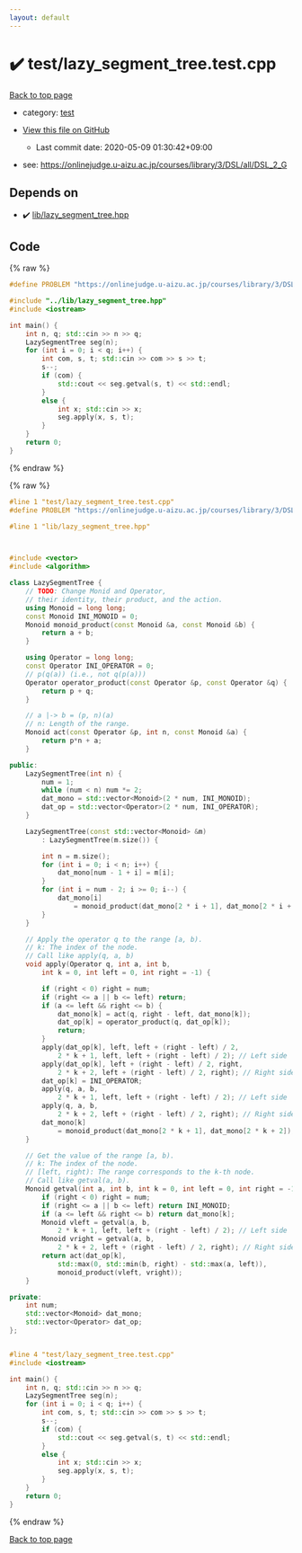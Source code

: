 ```yaml
---
layout: default
---
```


<!-- mathjax config similar to math.stackexchange -->
<script type="text/javascript" async
  src="https://cdnjs.cloudflare.com/ajax/libs/mathjax/2.7.5/MathJax.js?config=TeX-MML-AM_CHTML">
</script>
<script type="text/x-mathjax-config">
  MathJax.Hub.Config({
    TeX: { equationNumbers: { autoNumber: "AMS" }},
    tex2jax: {
      inlineMath: [ ['$','$'] ],
      processEscapes: true
    },
    "HTML-CSS": { matchFontHeight: false },
    displayAlign: "left",
    displayIndent: "2em"
  });
</script>

<script type="text/javascript" src="https://cdnjs.cloudflare.com/ajax/libs/jquery/3.4.1/jquery.min.js"></script>
<script src="https://cdn.jsdelivr.net/npm/jquery-balloon-js@1.1.2/jquery.balloon.min.js" integrity="sha256-ZEYs9VrgAeNuPvs15E39OsyOJaIkXEEt10fzxJ20+2I=" crossorigin="anonymous"></script>
<script type="text/javascript" src="../../assets/js/copy-button.js"></script>
<link rel="stylesheet" href="../../assets/css/copy-button.css" />


# :heavy_check_mark: test/lazy_segment_tree.test.cpp

<a href="../../index.html">Back to top page</a>

* category: <a href="../../index.html#098f6bcd4621d373cade4e832627b4f6">test</a>
* <a href="{{ site.github.repository_url }}/blob/master/test/lazy_segment_tree.test.cpp">View this file on GitHub</a>
    - Last commit date: 2020-05-09 01:30:42+09:00


* see: <a href="https://onlinejudge.u-aizu.ac.jp/courses/library/3/DSL/all/DSL_2_G">https://onlinejudge.u-aizu.ac.jp/courses/library/3/DSL/all/DSL_2_G</a>


## Depends on

* :heavy_check_mark: <a href="../../library/lib/lazy_segment_tree.hpp.html">lib/lazy_segment_tree.hpp</a>


## Code

<a id="unbundled"></a>
{% raw %}
```cpp
#define PROBLEM "https://onlinejudge.u-aizu.ac.jp/courses/library/3/DSL/all/DSL_2_G"

#include "../lib/lazy_segment_tree.hpp"
#include <iostream>

int main() {
    int n, q; std::cin >> n >> q;
    LazySegmentTree seg(n);
    for (int i = 0; i < q; i++) {
        int com, s, t; std::cin >> com >> s >> t;
        s--;
        if (com) {
            std::cout << seg.getval(s, t) << std::endl;
        }
        else {
            int x; std::cin >> x;
            seg.apply(x, s, t);
        }
    }
    return 0;
}

```
{% endraw %}

<a id="bundled"></a>
{% raw %}
```cpp
#line 1 "test/lazy_segment_tree.test.cpp"
#define PROBLEM "https://onlinejudge.u-aizu.ac.jp/courses/library/3/DSL/all/DSL_2_G"

#line 1 "lib/lazy_segment_tree.hpp"



#include <vector>
#include <algorithm>

class LazySegmentTree {
    // TODO: Change Monid and Operator,
    // their identity, their product, and the action.
    using Monoid = long long;
    const Monoid INI_MONOID = 0;
    Monoid monoid_product(const Monoid &a, const Monoid &b) {
        return a + b;
    }

    using Operator = long long;
    const Operator INI_OPERATOR = 0;
    // p(q(a)) (i.e., not q(p(a)))
    Operator operator_product(const Operator &p, const Operator &q) {
        return p + q;
    }

    // a |-> b = (p, n)(a)
    // n: Length of the range.
    Monoid act(const Operator &p, int n, const Monoid &a) {
        return p*n + a;
    }

public:
    LazySegmentTree(int n) {
        num = 1;
        while (num < n) num *= 2;
        dat_mono = std::vector<Monoid>(2 * num, INI_MONOID);
        dat_op = std::vector<Operator>(2 * num, INI_OPERATOR);
    }

    LazySegmentTree(const std::vector<Monoid> &m)
        : LazySegmentTree(m.size()) {

        int n = m.size();
        for (int i = 0; i < n; i++) {
            dat_mono[num - 1 + i] = m[i];
        }
        for (int i = num - 2; i >= 0; i--) {
            dat_mono[i]
                = monoid_product(dat_mono[2 * i + 1], dat_mono[2 * i + 2]);
        }
    }

    // Apply the operator q to the range [a, b).
    // k: The index of the node.
    // Call like apply(q, a, b)
    void apply(Operator q, int a, int b,
        int k = 0, int left = 0, int right = -1) {

        if (right < 0) right = num;
        if (right <= a || b <= left) return;
        if (a <= left && right <= b) {
            dat_mono[k] = act(q, right - left, dat_mono[k]);
            dat_op[k] = operator_product(q, dat_op[k]);
            return;
        }
        apply(dat_op[k], left, left + (right - left) / 2,
            2 * k + 1, left, left + (right - left) / 2); // Left side
        apply(dat_op[k], left + (right - left) / 2, right,
            2 * k + 2, left + (right - left) / 2, right); // Right side
        dat_op[k] = INI_OPERATOR;
        apply(q, a, b,
            2 * k + 1, left, left + (right - left) / 2); // Left side
        apply(q, a, b,
            2 * k + 2, left + (right - left) / 2, right); // Right side
        dat_mono[k]
            = monoid_product(dat_mono[2 * k + 1], dat_mono[2 * k + 2]);
    }

    // Get the value of the range [a, b).
    // k: The index of the node.
    // [left, right): The range corresponds to the k-th node.
    // Call like getval(a, b).
    Monoid getval(int a, int b, int k = 0, int left = 0, int right = -1) {
        if (right < 0) right = num;
        if (right <= a || b <= left) return INI_MONOID;
        if (a <= left && right <= b) return dat_mono[k];
        Monoid vleft = getval(a, b,
            2 * k + 1, left, left + (right - left) / 2); // Left side
        Monoid vright = getval(a, b,
            2 * k + 2, left + (right - left) / 2, right); // Right side
        return act(dat_op[k],
            std::max(0, std::min(b, right) - std::max(a, left)),
            monoid_product(vleft, vright));
    }

private:
    int num;
    std::vector<Monoid> dat_mono;
    std::vector<Operator> dat_op;
};


#line 4 "test/lazy_segment_tree.test.cpp"
#include <iostream>

int main() {
    int n, q; std::cin >> n >> q;
    LazySegmentTree seg(n);
    for (int i = 0; i < q; i++) {
        int com, s, t; std::cin >> com >> s >> t;
        s--;
        if (com) {
            std::cout << seg.getval(s, t) << std::endl;
        }
        else {
            int x; std::cin >> x;
            seg.apply(x, s, t);
        }
    }
    return 0;
}

```
{% endraw %}

<a href="../../index.html">Back to top page</a>

